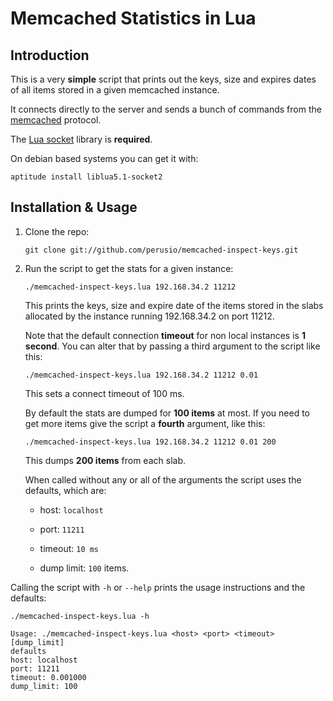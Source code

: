 # Memcached Statistics in Lua

## Introduction 

This is a very **simple** script that prints out the keys, size and
expires dates of all items stored in a given memcached instance.

It connects directly to the server and sends a bunch of commands from
the
[memcached](http://code.sixapart.com/svn/memcached/trunk/server/doc/protocol.txt)
protocol.

The
[Lua socket](http://w3.impa.br/~diego/software/luasocket/home.html)
library is **required**.

On debian based systems you can get it with:

    aptitude install liblua5.1-socket2

## Installation & Usage

 1. Clone the repo:
    
        git clone git://github.com/perusio/memcached-inspect-keys.git
 
 2. Run the script to get the stats for a given instance:

        ./memcached-inspect-keys.lua 192.168.34.2 11212 
    
    This prints the keys, size and expire date of the items stored in
    the slabs allocated by the instance running 192.168.34.2 on port
    11212.
    
    Note that the default connection **timeout** for non local
    instances is **1 second**. You can alter that by passing a third
    argument to the script like this:
    
        ./memcached-inspect-keys.lua 192.168.34.2 11212 0.01
        
    This sets a connect timeout of 100 ms.
    
    By default the stats are dumped for **100 items** at most. If you
    need to get more items give the script a **fourth** argument, like
    this:
    
        ./memcached-inspect-keys.lua 192.168.34.2 11212 0.01 200
        
    This dumps **200 items** from each slab.    
    
    When called without any or all of the arguments the script uses
    the defaults, which are:
    
    * host: `localhost`
    
    * port: `11211`
    
    * timeout: `10 ms`
    
    * dump limit: `100` items.

Calling the script with `-h` or `--help` prints the usage instructions
and the defaults:
  
    ./memcached-inspect-keys.lua -h                                                                            

    Usage: ./memcached-inspect-keys.lua <host> <port> <timeout> [dump_limit]
    defaults
    host: localhost
    port: 11211
    timeout: 0.001000
    dump_limit: 100
